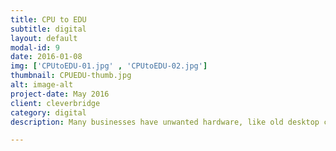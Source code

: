 ```yaml
---
title: CPU to EDU
subtitle: digital
layout: default
modal-id: 9
date: 2016-01-08
img: ['CPUtoEDU-01.jpg' , 'CPUtoEDU-02.jpg']
thumbnail: CPUEDU-thumb.jpg
alt: image-alt
project-date: May 2016
client: cleverbridge
category: digital
description: Many businesses have unwanted hardware, like old desktop computers, that are often discarded and thrown away into our landfills. Meanwhile, many Chicago Public Schools’ students are falling behind in STEM studies because they lack access to technology. CPU to EDU is a resource that allows businesses to donate their unwanted materials to Chicago students in need. <p> Haphazardly thrown together during cleverbridge's <a href="www.https://hacktothefuture.splashthat.com/">Hack to the Future Hackathon</a>, our goal was to provide the resources to help students extend learning in the classroom and beyond.</p> <p> <a href="https://cputoedu.herokuapp.com/">See the live site here</a>

---
```

